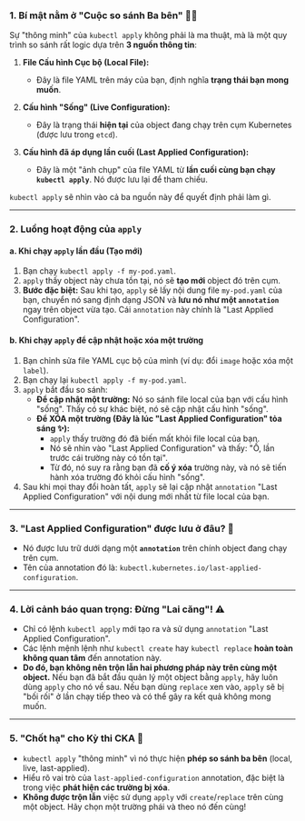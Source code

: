 ### 1. Bí mật nằm ở "Cuộc so sánh Ba bên" 🕵️‍♂️

Sự "thông minh" của `kubectl apply` không phải là ma thuật, mà là một quy trình so sánh rất logic dựa trên **3 nguồn thông tin**:

1. **File Cấu hình Cục bộ (Local File):**

   - Đây là file YAML trên máy của bạn, định nghĩa **trạng thái bạn mong muốn**.

2. **Cấu hình "Sống" (Live Configuration):**

   - Đây là trạng thái **hiện tại** của object đang chạy trên cụm Kubernetes (được lưu trong `etcd`).

3. **Cấu hình đã áp dụng lần cuối (Last Applied Configuration):**

   - Đây là một "ảnh chụp" của file YAML từ **lần cuối cùng bạn chạy `kubectl apply`**. Nó được lưu lại để tham chiếu.

`kubectl apply` sẽ nhìn vào cả ba nguồn này để quyết định phải làm gì.

---

### 2. Luồng hoạt động của `apply`

#### a. Khi chạy `apply` lần đầu (Tạo mới)

1. Bạn chạy `kubectl apply -f my-pod.yaml`.
2. `apply` thấy object này chưa tồn tại, nó sẽ **tạo mới** object đó trên cụm.
3. **Bước đặc biệt:** Sau khi tạo, `apply` sẽ lấy nội dung file `my-pod.yaml` của bạn, chuyển nó sang định dạng JSON và **lưu nó như một `annotation`** ngay trên object vừa tạo. Cái `annotation` này chính là "Last Applied Configuration".

#### b. Khi chạy `apply` để cập nhật hoặc xóa một trường

1. Bạn chỉnh sửa file YAML cục bộ của mình (ví dụ: đổi `image` hoặc xóa một `label`).
2. Bạn chạy lại `kubectl apply -f my-pod.yaml`.
3. `apply` bắt đầu so sánh:
   - **Để cập nhật một trường:** Nó so sánh file local của bạn với cấu hình "sống". Thấy có sự khác biệt, nó sẽ cập nhật cấu hình "sống".
   - **Để XÓA một trường (Đây là lúc "Last Applied Configuration" tỏa sáng ✨):**
     - `apply` thấy trường đó đã biến mất khỏi file local của bạn.
     - Nó sẽ nhìn vào "Last Applied Configuration" và thấy: "Ồ, lần trước cái trường này có tồn tại".
     - Từ đó, nó suy ra rằng bạn đã **cố ý xóa** trường này, và nó sẽ tiến hành xóa trường đó khỏi cấu hình "sống".
4. Sau khi mọi thay đổi hoàn tất, `apply` sẽ lại cập nhật `annotation` "Last Applied Configuration" với nội dung mới nhất từ file local của bạn.

---

### 3. "Last Applied Configuration" được lưu ở đâu? 🤫

- Nó được lưu trữ dưới dạng một **`annotation`** trên chính object đang chạy trên cụm.
- Tên của annotation đó là: `kubectl.kubernetes.io/last-applied-configuration`.

---

### 4. Lời cảnh báo quan trọng: Đừng "Lai căng"! ⚠️

- Chỉ có lệnh `kubectl apply` mới tạo ra và sử dụng `annotation` "Last Applied Configuration".
- Các lệnh mệnh lệnh như `kubectl create` hay `kubectl replace` **hoàn toàn không quan tâm** đến annotation này.
- **Do đó, bạn không nên trộn lẫn hai phương pháp này trên cùng một object.** Nếu bạn đã bắt đầu quản lý một object bằng `apply`, hãy luôn dùng `apply` cho nó về sau. Nếu bạn dùng `replace` xen vào, `apply` sẽ bị "bối rối" ở lần chạy tiếp theo và có thể gây ra kết quả không mong muốn.

---

### 5. "Chốt hạ" cho Kỳ thi CKA 📝

- `kubectl apply` "thông minh" vì nó thực hiện **phép so sánh ba bên** (local, live, last-applied).
- Hiểu rõ vai trò của `last-applied-configuration` annotation, đặc biệt là trong việc **phát hiện các trường bị xóa**.
- **Không được trộn lẫn** việc sử dụng `apply` với `create`/`replace` trên cùng một object. Hãy chọn một trường phái và theo nó đến cùng!
